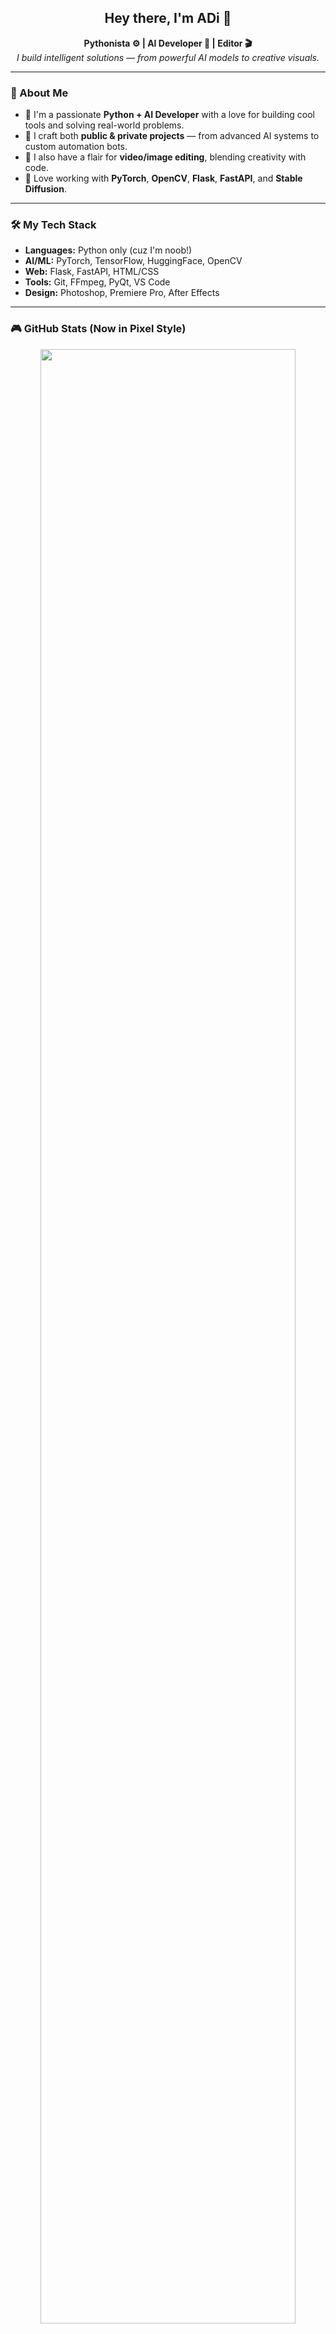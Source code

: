 <h2 align="center">Hey there, I'm ADi 👋</h2>

<p align="center">
  <b>Pythonista ⚙ | AI Developer 🤖 | Editor 🎬</b><br>
  <i>I build intelligent solutions — from powerful AI models to creative visuals.</i>
</p>

---

### 🧠 About Me

- 🔹 I'm a passionate **Python + AI Developer** with a love for building cool tools and solving real-world problems.
- 🔹 I craft both **public & private projects** — from advanced AI systems to custom automation bots.
- 🔹 I also have a flair for **video/image editing**, blending creativity with code.
- 🔹 Love working with **PyTorch**, **OpenCV**, **Flask**, **FastAPI**, and **Stable Diffusion**.

---

### 🛠️ My Tech Stack

- **Languages:** Python only (cuz I'm noob!)
- **AI/ML:** PyTorch, TensorFlow, HuggingFace, OpenCV
- **Web:** Flask, FastAPI, HTML/CSS
- **Tools:** Git, FFmpeg, PyQt, VS Code
- **Design:** Photoshop, Premiere Pro, After Effects

---

### 🎮 GitHub Stats (Now in Pixel Style)

<p align="center">
  <img src="https://github-profile-summary-cards.vercel.app/api/cards/profile-details?username=ADiBariya&theme=tokyonight" width="90%" />
</p>

<p align="center">
  <img src="https://github-profile-summary-cards.vercel.app/api/cards/repos-per-language?username=ADiBariya&theme=tokyonight" width="45%" />
  <img src="https://github-profile-summary-cards.vercel.app/api/cards/most-commit-language?username=ADiBariya&theme=tokyonight" width="45%" />
</p>

<p align="center">
  <img src="https://github-profile-summary-cards.vercel.app/api/cards/stats?username=ADiBariya&theme=tokyonight" width="45%" />
  <img src="https://github-profile-summary-cards.vercel.app/api/cards/productive-time?username=ADiBariya&theme=tokyonight&utcOffset=+5.5" width="45%" />
</p>

---

### 🌸 Profile Visits

<p align="center">
  <img src="https://api.visitorbadge.io/api/visitors?path=github.com%2FADiBariya&label=Anime+Visitors&countColor=%23f47fff&style=flat-square" />
</p>

---

### 🔗 Let's Connect

- 💼 Check out my work here on GitHub  
- 🧠 Always building, always learning!
